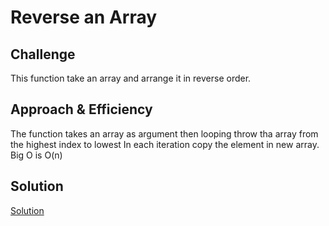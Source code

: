 # Reverse an Array

## Challenge
<!-- Description of the challenge -->
This function take an array and arrange it in reverse order.

## Approach & Efficiency
<!-- What approach did you take? Why? What is the Big O space/time for this approach? -->
The function takes an array as argument then looping throw tha array from the highest index to lowest
In each iteration copy the element in new array.
Big O is O(n)

## Solution
<!-- Embedded whiteboard image -->
[Solution](assets/array-reverse.jpg)
